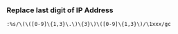 ### Replace last digit of IP Address

```
:%s/\(\([0-9]\{1,3}\.\)\{3}\)\([0-9]\{1,3}\)/\1xxx/gc
```
